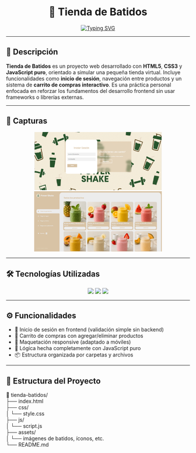 <h1 align="center">🧃 Tienda de Batidos</h1>
<p align="center">
  <a href="https://github.com/Codemikey21/tienda-batidos">
    <img src="https://readme-typing-svg.herokuapp.com?font=Fira+Code&size=24&pause=1000&color=2FC14F&center=true&vCenter=true&width=500&lines=Proyecto+Frontend+Web;Hecho+con+HTML,+CSS+y+JavaScript;Tienda+de+batidos+interactiva;Diseño+responsivo+y+dinámico" alt="Typing SVG" />

  </a>
</p>

---

## 📝 Descripción

**Tienda de Batidos** es un proyecto web desarrollado con **HTML5**, **CSS3** y **JavaScript puro**, orientado a simular una pequeña tienda virtual. Incluye funcionalidades como **inicio de sesión**, navegación entre productos y un sistema de **carrito de compras interactivo**. Es una práctica personal enfocada en reforzar los fundamentos del desarrollo frontend sin usar frameworks o librerías externas.

---

## 📸 Capturas

<p align="center">
  <img src="./inicio.png" width="350"/>
  <img src="./carrito.png" width="350"/>
</p>

---

## 🛠️ Tecnologías Utilizadas

<p align="center">
  <img src="https://img.shields.io/badge/HTML5-E34F26?style=for-the-badge&logo=html5&logoColor=white"/>
  <img src="https://img.shields.io/badge/CSS3-1572B6?style=for-the-badge&logo=css3&logoColor=white"/>
  <img src="https://img.shields.io/badge/JavaScript-F7DF1E?style=for-the-badge&logo=javascript&logoColor=black"/>
</p>

---

## ⚙️ Funcionalidades

- 🔐 Inicio de sesión en frontend (validación simple sin backend)
- 🛒 Carrito de compras con agregar/eliminar productos
- 🎨 Maquetación responsive (adaptado a móviles)
- 🧠 Lógica hecha completamente con JavaScript puro
- 📦 Estructura organizada por carpetas y archivos

---

## 📂 Estructura del Proyecto

📁 tienda-batidos/<br>
├── index.html<br>
├── css/<br>
│ └── style.css<br>
├── js/<br>
│ └── script.js<br>
├── assets/<br>
│ └── imágenes de batidos, íconos, etc.<br>
└── README.md
